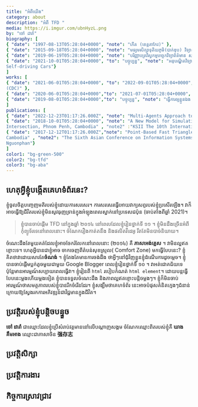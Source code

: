 ```yaml
---  
title: "អំពីយើង"  
category: about  
description: "អំពី TFD "  
media: https://i.imgur.com/ubnHyzL.png
by: "ចៅ ដារ៉ា"
biography: [
{ "date": "1997-08-13T05:28:04+0000", "note": "កើត (ខេត្តតាកែវ)" },
{ "date": "2015-09-18T05:28:04+0000", "note": "មធ្យមសិក្សាទុតិយភូមិ(បាក់ឌុប) វិទ្យាល័យច្បារអំពៅ"},
{ "date": "2019-06-19T05:28:04+0000", "note": "បរិញ្ញាបត្រវិស្វកម្មបច្ចេកវិទ្យាព័ត៌មាន សាកលវិទ្យាល័យភូមិន្ទភ្នំពេញ" , "note2":"ប្រធានបទស្រាវជ្រាវ Modelling and Simulation of Fluid Particles Inside a Room"},
{ "date": "2021-10-01T05:28:04+0000", "to": "បច្ចុប្បន្ន", "note": "អនុបណ្ឌិតវិទ្យាសាស្រ្តទិន្នន័យ សាកលវិទ្យាល័យនីហ្កាតា ជប៉ុន" , "note2":"ប្រធានបទស្រាវជ្រាវ Applying Multi-Agent Reinforcement Learning for Negotiation Tasks for
Self-driving Cars"}
]
works: [
{ "date": "2021-06-01T05:28:04+0000", "to": "2022-09-01T05:28:04+0000", "note": "Contracted System Developer, ក្រុមប្រឹក្សាអភិវឌ្ឍន៍កម្ពុជា
(CDC)" },
{ "date": "2020-06-01T05:28:04+0000","to": "2021-07-01T05:28:04+0000", "note": "អ្នកដឹកនាំគម្រោង, Inklusivity, ភ្នំពេញ"},
{ "date": "2019-08-01T05:28:04+0000","to": "បច្ចុប្បន្ន", "note": "ធ្វើការឲ្យខ្លួនឯង (Freelance)" },
]
publications: [
{ "date": "2022-12-23T01:17:26.000Z", "note": "Multi-Agents Approach to Autonomous Vehicles in Intersection Crossing" , "note2":"Niigata University Student Branch 13th Student Research Presentation Exchange Meeting" , "note3" : "Kheang Kim Ang, Tatsuya Yamazaki" },
{ "date": "2018-10-01T05:28:04+0000", "note": "A New Model for Simulating and Evaluating Congestion Cause at Signalized
Intersection, Phnom Penh, Cambodia" , "note2" :"KSII The 10th International Conference on Internet (ICONI) 2018." , "note3": "KimAng Kheang, Sokchea Kor, Sovila Srun"},
{ "date": "2017-12-12T01:17:26.000Z","note": "Point-Based Fast Triangle-Triangle Intersection Detection, Phnom Penh,
Cambodia" , "note2": "The Sixth Asian Conference on Information Systems (ACIS) 2017." , "note3" :"Vichear Keo Ouk, KimAng Kheang, Seihakrith Tan, Sokha Heng, Pheakdey
Nguonphan"}
]
color1: "bg-green-500"
color2: "bg-tfd"
color3: "bg-aba"
--- 
```

## ហេតុអ្វីខ្ញុំបង្កើតគេហទំព័រនេះ?


ខ្ញុំចូលចិត្តបញ្ចេញមតិរបស់ខ្ញុំដោយការសរសេរ។ ការសរសេរធ្វើអោយវាក្យសព្ទរបស់ខ្ញុំប្រសើរឡើង។ វាក៏អាចធ្វើឱ្យជីវិតរបស់ខ្ញុំមិនសូវធុញទ្រាន់ក្នុងអំឡុងពេលស្នាក់នៅប្រទេសជប៉ុន (ចាប់តាំងពីឆ្នាំ 2021)។

>ខ្ញុំបានចាប់ផ្តើម TFD នៅក្នុងឆ្នាំ ២០១៤ នៅពេលដែលខ្ញុំរៀនថ្នាក់ទី ១១ ។ ខ្ញុំមិនដឹងច្រើនអំពីកុំព្យូទ័រទេនៅពេលនោះ។ ចំណែករឿងកាត់តនឹង និងផលិតវីដេអូ រឹតតែមិនបាច់និយាយ។

ចំណេះដឹងតែមួយគត់ដែលខ្ញុំអាចចែករំលែកនៅពេលនោះ (២០១៤) គឺ **ភាសាអង់គ្លេស** ។ វាមិនល្អឥតខ្ចោះទេ។ ហេតុ​អ្វី​បាន​ជា​ខ្ញុំ​អាច ចាក​ចេញ​ពី​តំបន់​សុខ​ស្រួល( Comfort Zone) មកធ្វេីបែបនេះ? ខ្ញុំគិតថាវាដោយសារតែ**ចំណង់** ។ ខ្ញុំតែងតែមានការចង់ដឹង ថាអ្វីៗនៅជុំវិញខ្លួនខ្ញុំដំណើរការដូចម្តេច។ ខ្ញុំបានចាប់ផ្តើមប្លក់តូចមួយជាមួយ Google Blogger  ពេលខ្ញុំរៀនថ្នាក់ទី ១០ ។ វាអត់ជោគជ័យទេ ប៉ុន្តែមានអារម្មណ៍សប្បាយពេលធ្វើវា។ ខ្ញុំរៀនពី `html` របៀបកំណត់ `html element`។ ដោយបន្តធ្វើបែបនេះម្តងហើយម្តងទៀត ខ្ញុំបានទទួលចំណេះដឹង និងភាពល្អឥតខ្ចោះបន្តិចម្តងៗ។ ខ្ញុំ​ក៏​មិន​ចាប់អារម្មណ៍ថាសមត្ថភាពរបស់ខ្ញុំបានរីកចំរើនដែរ។ ខ្ញុំសង្ឃឹមថាគេហទំព័រ នេះអាចបំផុសគំនិតក្មេងៗជំនាន់ក្រោយឱ្យស្វែងរកការអភិវឌ្ឍន៍ជាវិជ្ជមានក្នុងជីវិត។

## ប្រវត្តិរបស់ខ្ញុំបន្តិចបន្ទួច

**ចៅ ដារ៉ា** ជាឈ្មោះដែលខ្ញុំប្រើសំរាប់វត្តមាននៅលើបណ្តាញសង្គម ចំណែកឈ្មោះពិតរបស់ខ្ញុំគឺ **ឃាង គឹមអាង** ឈ្មោះជាភាសាចិន **强存志** 

## ប្រវត្តិសិក្សា

<my-timeline :biography="biography" :color="color1"></my-timeline>

## ប្រវត្តិការងារ

<my-timeline :biography="works" :color="color2"></my-timeline>

## កិច្ចការស្រាវជ្រាវ

<my-timeline :biography="publications" :color="color3"></my-timeline>

